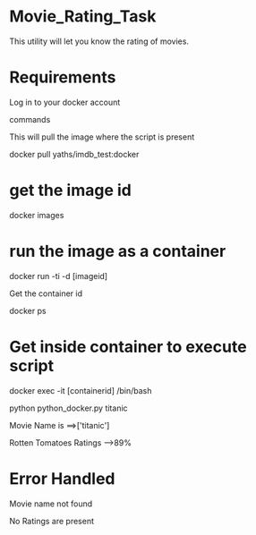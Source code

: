  # Movie_Rating_Task
 
 This utility will let you know the rating of movies.
 
 # Requirements 
 
 Log in to your docker account
 
 commands
 
This will pull the image where the script is present

docker pull yaths/imdb_test:docker

# get the image id

docker images

# run the image as a container

docker run -ti -d [imageid]

Get the container id

docker ps

# Get inside container to execute script

docker exec -it [containerid] /bin/bash

python python_docker.py titanic

Movie Name is ==>['titanic']

Rotten Tomatoes Ratings -->89%

# Error Handled

Movie name not found

No Ratings are present
